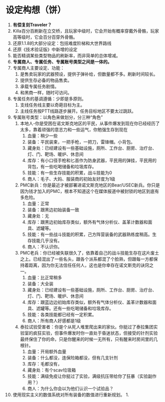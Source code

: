 # 设定构想（饼）

1. **有偿复刻Traveler？**
2. Killa百分百刷新在立交桥，且玩家中级时，它会开始有概率穿戴外骨骼，玩家高等级时，它会百分百穿外骨骼。
3. 还原1.1.8的大部分设定：包括难度阶梯和大世界路线
4. 还原《技术验证版》中新增的设定
5. 能否精调某些类型物品的刷新率，而非简单的总体增减。
6. **专属商人、专属任务、专属账号类型之间是一体的。**
7. 专属商人主要设定、功能：
	1. 是售卖玩家的武器预设，提供子弹补给，但数量都不多。刷新时间较长。
	2. 提供生存必备的物品售卖。
	3. 承载专属任务剧情。
	4. 和黑商一样，随时可访问。
8. 专属任务的基调遵循：少即是多原则。
	1. 支线任务线主要以奇葩目标为主。
	2. 主线任务按PTT线路逐步展开。任务目标地区不要太过跳跃。
9. 专属账号类型：以角色来做划分，分三种“角色”
	1. 本地人-你是受困在诺文斯克地区的平民，从事件爆发到现在你已经经历了太多，靠着顽强的意志力和一些运气，你勉强生存到现在
		1. 血量：稍少一些
		2. 装备：平民装束，一把手枪，一把刀，雷锋帽。小背包。
		3. 藏身处：已经建设有一些基础设施，厕所、工作台、厨房、治疗台、灯、门、靶场、暖炉、休息间
		4. 库存：有小口径手枪和匕首作为防身武器，平民用的弹挂，平民用的背包，有一些吃喝储备和垃圾库存。
		5. 技能：有一些生存技能的积累，战斗技能为0
		6. 商人：毛子、大妈、服装商的初始友好度为1级
	2. PMC新兵：你是最近才被部署进诺文斯克地区的Bear/USEC新兵。你只是因为钱才加入的PMC，根本不知道这个在媒体报道中被封锁的地区到底有多危险。
		1. 血量：正常
		2. 装备：跟黑边初始装备一致
		3. 藏身处：无
		4. 库存：跟黑边初始库存类似，额外有气体分析仪、盖革计数器和面具、滤罐等。
		5. 技能：有一些战斗技能的积累，己方阵营装备的武器熟练度稍高。生存技能几乎没有。
		6. 商人：不认识你。
	3. PMC老兵：你已经被失联很久了，依靠着自己的战斗技能生存在这片废土之上。已经混出了一些名头，跟各个派系都混了个脸熟，但跟每一方都保持着距离，因为你无法信任任何人，这也是你幸存在诺文斯克的诀窍之一。
		1. 血量：比正常稍多
		2. 装备：大全装
		3. 藏身处：已经建设有一些基础设施，厕所、工作台、厨房、治疗台、灯、门、靶场、暖炉、休息间
		4. 库存：跟蓝边边初始库存类似，额外有气体分析仪、盖革计数器和面具、滤罐等。还有一些吃喝储备和垃圾库存。
		5. 技能：各类技能都已经有一定积累。
		6. 商人：所有商人好感都是1级
	4. 泰拉试验受害者：你是个从死人堆里爬出来的家伙。你挺过了泰拉集团实验室的疯狂实验，但事件爆发时你一直处于昏迷状态，但接受的针剂实验最终保住了你的命，只是你醒来的时候一无所有，只有醒来时房间里的几根针。
		1. 血量：开局额外血量
		2. 装备：什么都没，连保险箱都没，但有几支针剂
		3. 库存：毛都没有，
		4. 藏身处：有个scav垃圾箱
		5. 技能：满级免疫让你挺过了实验，满级抗压带给你了狂暴（实验副作用？）
		6. 商人：为什么你会以为他们认识一个试验品？
10. 使用现实主义的数值系统对所有装备的数值进行重新规划。
	1. 
